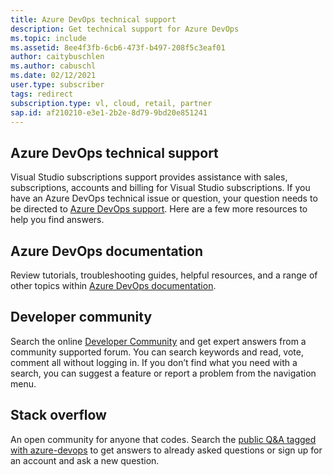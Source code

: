 ```yaml
---
title: Azure DevOps technical support
description: Get technical support for Azure DevOps
ms.topic: include
ms.assetid: 8ee4f3fb-6cb6-473f-b497-208f5c3eaf01
author: caitybuschlen
ms.author: cabuschl
ms.date: 02/12/2021
user.type: subscriber
tags: redirect
subscription.type: vl, cloud, retail, partner
sap.id: af210210-e3e1-2b2e-8d79-9bd20e851241
---
```


## Azure DevOps technical support  

Visual Studio subscriptions support provides assistance with sales, subscriptions, accounts and billing for Visual Studio subscriptions. If you have an Azure DevOps technical issue or question, your question needs to be directed to [Azure DevOps support](https://azure.microsoft.com/support/devops/). Here are a few more resources to help you find answers.

## Azure DevOps documentation 

Review tutorials, troubleshooting guides, helpful resources, and a range of other topics within [Azure DevOps documentation](https://docs.microsoft.com/azure/devops/?view=azure-devops).

## Developer community

Search the online [Developer Community](https://developercommunity.visualstudio.com/spaces/21/index.html) and get expert answers from a community supported forum. You can search keywords and read, vote, comment all without logging in. If you don’t find what you need with a search, you can suggest a feature or report a problem from the navigation menu. 

## Stack overflow

An open community for anyone that codes. Search the [public Q&A tagged with azure-devops](https://stackoverflow.com/questions/tagged/azure-devops?tab=Newest) to get answers to already asked questions or sign up for an account and ask a new question. 
